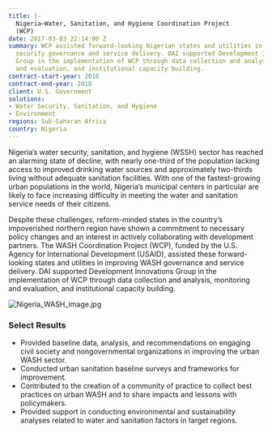 ```yaml
---
title: |-
  Nigeria—Water, Sanitation, and Hygiene Coordination Project
  (WCP)
date: 2017-03-03 22:14:00 Z
summary: WCP assisted forward-looking Nigerian states and utilities in improving water
  security governance and service delivery. DAI supported Development Innovations
  Group in the implementation of WCP through data collection and analysis, monitoring
  and evaluation, and institutional capacity building.
contract-start-year: 2016
contract-end-year: 2018
client: U.S. Government
solutions:
- Water Security, Sanitation, and Hygiene
- Environment
regions: Sub-Saharan Africa
country: Nigeria
---
```


Nigeria’s water security, sanitation, and hygiene (WSSH) sector has reached an alarming state of decline, with nearly one-third of the population lacking access to improved drinking water sources and approximately two-thirds living without adequate sanitation facilities. With one of the fastest-growing urban populations in the world, Nigeria’s municipal centers in particular are likely to face increasing difficulty in meeting the water and sanitation service needs of their citizens.

Despite these challenges, reform-minded states in the country’s impoverished northern region have shown a commitment to necessary policy changes and an interest in actively collaborating with development partners. The WASH Coordination Project (WCP), funded by the U.S. Agency for International Development (USAID), assisted these forward-looking states and utilities in improving WASH governance and service delivery. DAI supported Development Innovations Group in the implementation of WCP through data collection and analysis, monitoring and evaluation, and institutional capacity building.

![Nigeria_WASH_image.jpg](/uploads/Nigeria_WASH_image.jpg)

### Select Results

* Provided baseline data, analysis, and recommendations on engaging civil society and nongovernmental organizations in improving the urban WASH sector.
* Conducted urban sanitation baseline surveys and frameworks for improvement.
* Contributed to the creation of a community of practice to collect best practices on urban WASH and to share impacts and lessons with policymakers.
* Provided support in conducting environmental and sustainability analyses related to water and sanitation factors in target regions.
